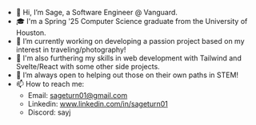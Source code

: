 - 👋 Hi, I’m Sage, a Software Engineer @ Vanguard.
- 🎓 I'm a Spring '25 Computer Science graduate from the University of Houston.
- 📸 I’m currently working on developing a passion project based on my interest in traveling/photography!
- 🌱 I'm also furthering my skills in web development with Tailwind and Svelte/React with some other side projects.
- 💞️ I’m always open to helping out those on their own paths in STEM!
- 📫 How to reach me: 
  - Email: sageturn01@gmail.com
  - Linkedin: www.linkedin.com/in/sageturn01
  - Discord: sayj
<!---
SageCT/SageCT is a ✨ special ✨ repository because its `README.md` (this file) appears on your GitHub profile.
You can click the Preview link to take a look at your changes.
--->
